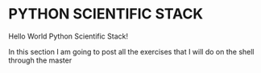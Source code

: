 # PYTHON SCIENTIFIC STACK

Hello World Python Scientific Stack!

In this section I am going to post all the exercises that I will do on the shell through the master
